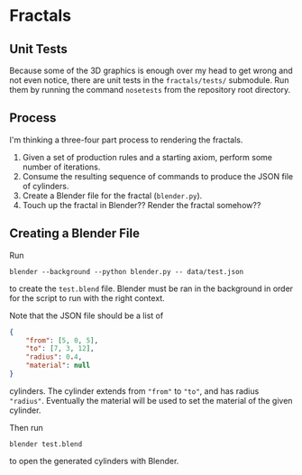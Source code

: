 # Fractals

## Unit Tests

Because some of the 3D graphics is enough over my head to get wrong and not even notice, there are
unit tests in the `fractals/tests/` submodule. Run them by running the command `nosetests` from the
repository root directory.

## Process

I'm thinking a three-four part process to rendering the fractals.

1. Given a set of production rules and a starting axiom, perform some number of iterations.
2. Consume the resulting sequence of commands to produce the JSON file of cylinders.
3. Create a Blender file for the fractal (`blender.py`).
4. Touch up the fractal in Blender?? Render the fractal somehow??

## Creating a Blender File

Run

```shell
blender --background --python blender.py -- data/test.json
```

to create the `test.blend` file.
Blender must be ran in the background in order for the script to run with the right context.

Note that the JSON file should be a list of

```json
{
    "from": [5, 0, 5],
    "to": [7, 3, 12],
    "radius": 0.4,
    "material": null
}
```

cylinders. The cylinder extends from `"from"` to `"to"`, and has radius `"radius"`.
Eventually the material will be used to set the material of the given cylinder.

Then run

```shell
blender test.blend
```

to open the generated cylinders with Blender.
